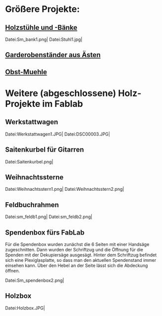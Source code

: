<onlyinclude> </onlyinclude>

# Größere Projekte:

## [Holzstühle und -Bänke](Holzstühle_und_-Bänke "wikilink")

Datei:Sm_bank1.png| Datei:Stuhl1.jpg|

## [Garderobenständer aus Ästen](Garderobenständer_aus_Ästen "wikilink")

## [Obst-Muehle](Obst-Muehle "wikilink")

# Weitere (abgeschlossene) Holz-Projekte im Fablab

## Werkstattwagen

Datei:Werkstattwagen1.JPG| Datei:DSC00003.JPG|

## Saitenkurbel für Gitarren

Datei:Saitenkurbel.png|

## Weihnachtssterne

Datei:Weihnachtsstern1.png| Datei:Weihnachtsstern2.png|

## Feldbuchrahmen

Datei:sm_feldb1.png| Datei:sm_feldb2.png|

## Spendenbox fürs FabLab

Für die Spendenbox wurden zunächst die 6 Seiten mit einer Handsäge
zugeschnitten. Dann wurden der Schriftzug und die Öffnung für die
Spenden mit der Dekupiersäge ausgesägt. Hinter dem Schriftzug befindet
sich eine Plexiglasplatte, so dass man den aktuellen Spendenstand immer
einsehen kann. Über den Hebel an der Seite lässt sich die Abdeckung
öffnen.

Datei:Sm_spendenbox2.png|

## Holzbox

Datei:Holzbox.JPG|